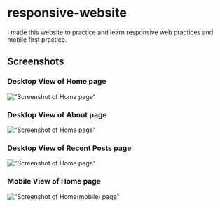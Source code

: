 # responsive-website
I made this website to practice and learn responsive web practices and mobile first practice.

## Screenshots

### Desktop View of Home page
!["Screenshot of Home page"](https://github.com/ngunner15/responsive-website/blob/main/docs/home.png?raw=true)

### Desktop View of About page
!["Screenshot of Home page"](https://github.com/ngunner15/responsive-website/blob/main/docs/about-me.png?raw=true)

### Desktop View of Recent Posts page
!["Screenshot of Home page"](https://github.com/ngunner15/responsive-website/blob/main/docs/recent-posts.png?raw=true)

### Mobile View of Home page
!["Screenshot of Home(mobile) page"](https://github.com/ngunner15/responsive-website/blob/main/docs/home-mobile.png?raw=true)
